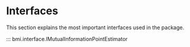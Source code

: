 # Interfaces
This section explains the most important interfaces used in the package.

::: bmi.interface.IMutualInformationPointEstimator
